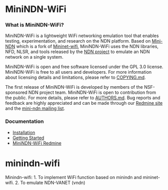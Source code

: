 MiniNDN-WiFi
============

### What is MiniNDN-WiFi?

MiniNDN-WiFi is a lightweight WiFi networking emulation tool that enables testing, experimentation, and
research on the NDN platform. Based on [Mini-NDN](https://github.com/named-data/mini-ndn) which
is a fork of [Mininet-wifi](https://github.com/mininet/mininet), MiniNDN-WiFi uses the NDN libraries,
NFD, NLSR, and tools released by the [NDN project](http://named-data.net/codebase/platform/)
to emulate an NDN network on a single system.

MiniNDN-WiFi is open and free software licensed under the GPL 3.0 license. MiniNDN-WiFi is free to all
users and developers. For more information about licensing details and limitations,
please refer to [COPYING.md](COPYING.md).

The first release of MiniNDN-WiFi is developed by members of the NSF-sponsored NDN project team.
MiniNDN-WiFi is open to contribution from the public.
For more details, please refer to [AUTHORS.md](AUTHORS.md).
Bug reports and feedback are highly appreciated and can be made through our
[Redmine site](http://redmine.named-data.net/projects/mini-ndn) and the
[mini-ndn mailing list](http://www.lists.cs.ucla.edu/mailman/listinfo/mini-ndn).

### Documentation

* [Installation](INSTALL.md)
* [Getting Started](docs/GETTING-STARTED.md)
* [MiniNDN-WiFi Redmine](http://redmine.named-data.net/projects/)

# minindn-wifi
Minindn-wifi: 1. To implement WiFi function based on minindn and mininet-wifi.
              2. To emulate NDN-VANET (vndn)
